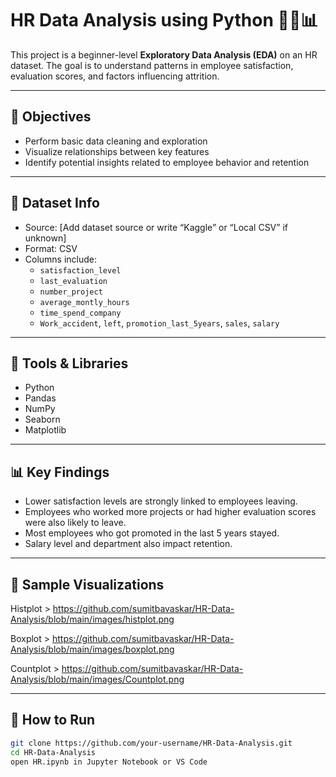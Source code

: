 # HR Data Analysis using Python 🧑‍💼📊

This project is a beginner-level **Exploratory Data Analysis (EDA)** on an HR dataset. The goal is to understand patterns in employee satisfaction, evaluation scores, and factors influencing attrition.

---

## 📌 Objectives

- Perform basic data cleaning and exploration
- Visualize relationships between key features
- Identify potential insights related to employee behavior and retention

---

## 📂 Dataset Info

- Source: [Add dataset source or write “Kaggle” or “Local CSV” if unknown]
- Format: CSV
- Columns include:
  - `satisfaction_level`
  - `last_evaluation`
  - `number_project`
  - `average_montly_hours`
  - `time_spend_company`
  - `Work_accident`, `left`, `promotion_last_5years`, `sales`, `salary`

---

## 🧰 Tools & Libraries

- Python
- Pandas
- NumPy
- Seaborn
- Matplotlib

---

## 📊 Key Findings

- Lower satisfaction levels are strongly linked to employees leaving.
- Employees who worked more projects or had higher evaluation scores were also likely to leave.
- Most employees who got promoted in the last 5 years stayed.
- Salary level and department also impact retention.

---

## 📸 Sample Visualizations

Histplot  > https://github.com/sumitbavaskar/HR-Data-Analysis/blob/main/images/histplot.png

Boxplot   > https://github.com/sumitbavaskar/HR-Data-Analysis/blob/main/images/boxplot.png

Countplot > https://github.com/sumitbavaskar/HR-Data-Analysis/blob/main/images/Countplot.png

---

## 🚀 How to Run

```bash
git clone https://github.com/your-username/HR-Data-Analysis.git
cd HR-Data-Analysis
open HR.ipynb in Jupyter Notebook or VS Code
